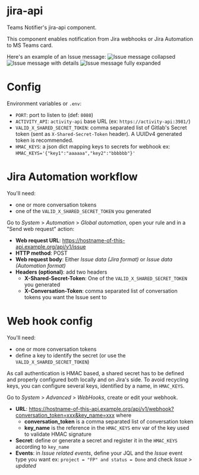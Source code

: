 # jira-api

Teams Notifier's jira-api component.


This component enables notification from Jira webhooks or Jira Automation to MS Teams card.

Here's an example of an Issue message:
![Issue message collapsed](https://teams-notifier.github.io/docs/deployment/addons/jira-api/jira-card-example-original.png)
![Issue message with details](https://teams-notifier.github.io/docs/deployment/addons/jira-api/jira-card-example-level1.png)
![Issue message fully expanded](https://teams-notifier.github.io/docs/deployment/addons/jira-api/jira-card-example-full.png)

# Config

Environment variables or `.env`:

* `PORT`: port to listen to (def: `8080`)
* `ACTIVITY_API`: `activity-api` base URL (ex: `https://activity-api:3981/`)
* `VALID_X_SHARED_SECRET_TOKEN`: comma separated list of Gitlab's Secret token (sent as `X-Shared-Secret-Token` header). A UUIDv4 generated token is recommended.
* `HMAC_KEYS`: a json dict mapping keys to secrets for webhook ex: `HMAC_KEYS='{"key1":"aaaaaa","key2":"bbbbbb"}'`


# Jira Automation workflow

You'll need:
- one or more conversation tokens
- one of the `VALID_X_SHARED_SECRET_TOKEN` you generated

Go to *System* > *Automation* > *Global automation*, open your rule and in a "Send web request" action:

* **Web request URL**: https://hostname-of-this-api.example.org/api/v1/issue
* **HTTP method**: POST
* **Web request body**: Either *Issue data (Jira format)* or *Issue data (Automation format)*
* **Headers (optional)**: add two headers
  * **X-Shared-Secret-Token**: One of the `VALID_X_SHARED_SECRET_TOKEN` you generated
  * **X-Conversation-Token**: comma separated list of conversation tokens you want the Issue sent to

# Web hook config

You'll need:
- one or more conversation tokens
- define a key to identify the secret (or use the `VALID_X_SHARED_SECRET_TOKEN`)

As call authentication is HMAC based, a shared secret has to be defined and properly configured both locally and on Jira's side.
To avoid recycling keys, you can configure several keys, identified by a name, in `HMAC_KEYS`.

Go to *System* > *Advanced* > *WebHooks*, create or edit your webhook.

* **URL**: https://hostname-of-this-api.example.org/api/v1/webhook?conversation_token=xxx&key_name=xxx where
  * **conversation_token** is a comma separated list of conversation token
  * **key_name** is the reference in the `HMAC_KEYS` env var of the key used to validate HMAC signature
* **Secret**: define or generate a secret and register it in the `HMAC_KEYS` according to ``key_name``
* **Events**: in *Issue related events*, define your JQL and the *Issue* event type you want ex: `project = "FP" and status = Done` and check *Issue* > *updated*
